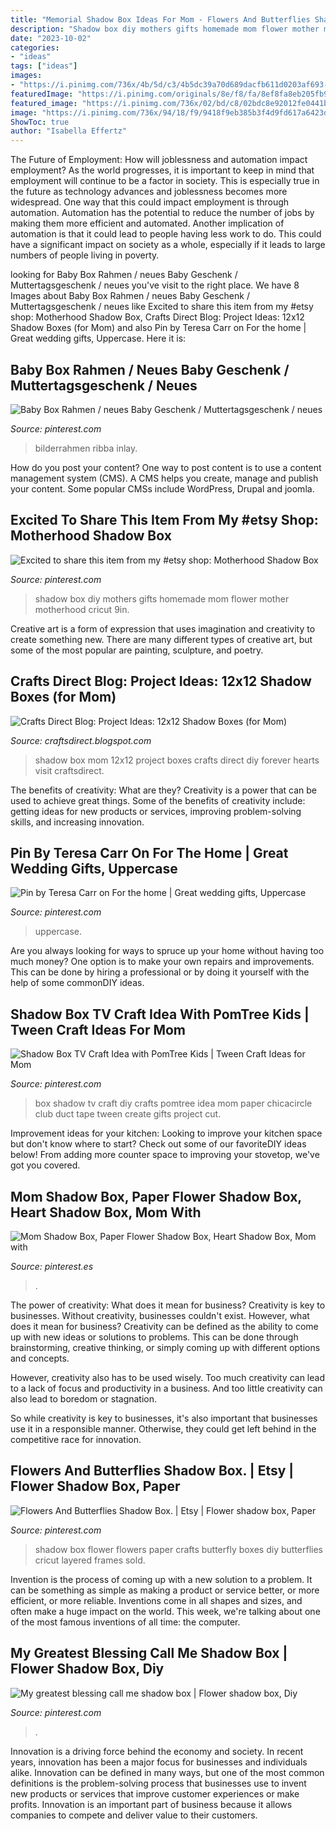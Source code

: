 ```yaml
---
title: "Memorial Shadow Box Ideas For Mom - Flowers And Butterflies Shadow Box."
description: "Shadow box diy mothers gifts homemade mom flower mother motherhood cricut 9in"
date: "2023-10-02"
categories:
- "ideas"
tags: ["ideas"]
images:
- "https://i.pinimg.com/736x/4b/5d/c3/4b5dc39a70d689dacfb611d0203af693--advent-calendars-creative-writing.jpg"
featuredImage: "https://i.pinimg.com/originals/8e/f8/fa/8ef8fa8eb205fb954fbebb2bfff98e61.jpg"
featured_image: "https://i.pinimg.com/736x/02/bd/c8/02bdc8e92012fe0441bc8ec1986441bd.jpg"
image: "https://i.pinimg.com/736x/94/18/f9/9418f9eb385b3f4d9fd617a6423d109c.jpg"
ShowToc: true
author: "Isabella Effertz"
---
```



The Future of Employment: How will joblessness and automation impact employment?
As the world progresses, it is important to keep in mind that employment will continue to be a factor in society. This is especially true in the future as technology advances and joblessness becomes more widespread. One way that this could impact employment is through automation. Automation has the potential to reduce the number of jobs by making them more efficient and automated. Another implication of automation is that it could lead to people having less work to do. This could have a significant impact on society as a whole, especially if it leads to large numbers of people living in poverty.

	

		
looking for Baby Box Rahmen / neues Baby Geschenk / Muttertagsgeschenk / neues you've visit to the right place. We have 8 Images about Baby Box Rahmen / neues Baby Geschenk / Muttertagsgeschenk / neues like Excited to share this item from my #etsy shop: Motherhood Shadow Box, Crafts Direct Blog: Project Ideas: 12x12 Shadow Boxes (for Mom) and also Pin by Teresa Carr on For the home | Great wedding gifts, Uppercase. Here it is:
		
    
## Baby Box Rahmen / Neues Baby Geschenk / Muttertagsgeschenk / Neues

<img loading=lazy src="https://i.pinimg.com/736x/02/bd/c8/02bdc8e92012fe0441bc8ec1986441bd.jpg" onerror="this.onerror=null;this.src='https://tse4.mm.bing.net/th?id=OIP.OnVZQs0FGtC5q_-Nff_rcwHaJs&amp;pid=15.1';" alt="Baby Box Rahmen / neues Baby Geschenk / Muttertagsgeschenk / neues">

_Source: pinterest.com_

>bilderrahmen ribba inlay. 

	

How do you post your content?
One way to post content is to use a content management system (CMS). A CMS helps you create, manage and publish your content. Some popular CMSs include WordPress, Drupal and joomla.

    
## Excited To Share This Item From My #etsy Shop: Motherhood Shadow Box

<img loading=lazy src="https://i.pinimg.com/originals/60/9e/42/609e4273c9d77d245d10da9a95ac7264.jpg" onerror="this.onerror=null;this.src='https://tse3.mm.bing.net/th?id=OIP.hEoH1sEfbG94Xme82L5mqgHaJ4&amp;pid=15.1';" alt="Excited to share this item from my #etsy shop: Motherhood Shadow Box">

_Source: pinterest.com_

>shadow box diy mothers gifts homemade mom flower mother motherhood cricut 9in. 

	

Creative art is a form of expression that uses imagination and creativity to create something new. There are many different types of creative art, but some of the most popular are painting, sculpture, and poetry.

    
## Crafts Direct Blog: Project Ideas: 12x12 Shadow Boxes (for Mom)

<img loading=lazy src="https://4.bp.blogspot.com/-3I2bX7t0fIs/UYKte46gfBI/AAAAAAAAFnw/5VUodygEmOw/s1600/BeautifulThoughtfulLovingShadowBox.jpg" onerror="this.onerror=null;this.src='https://tse1.mm.bing.net/th?id=OIP.QHWUasTaXJXF9c-c7q7oKwHaHQ&amp;pid=15.1';" alt="Crafts Direct Blog: Project Ideas: 12x12 Shadow Boxes (for Mom)">

_Source: craftsdirect.blogspot.com_

>shadow box mom 12x12 project boxes crafts direct diy forever hearts visit craftsdirect. 

	

The benefits of creativity: What are they?
Creativity is a power that can be used to achieve great things. Some of the benefits of creativity include: getting ideas for new products or services, improving problem-solving skills, and increasing innovation.

    
## Pin By Teresa Carr On For The Home | Great Wedding Gifts, Uppercase

<img loading=lazy src="https://i.pinimg.com/originals/6b/56/91/6b569147238a02f9aee80387fc27b934.jpg" onerror="this.onerror=null;this.src='https://tse3.mm.bing.net/th?id=OIP.CaXbl68TOZZIq7BsmIAugQHaJ4&amp;pid=15.1';" alt="Pin by Teresa Carr on For the home | Great wedding gifts, Uppercase">

_Source: pinterest.com_

>uppercase. 

	

Are you always looking for ways to spruce up your home without having too much money? One option is to make your own repairs and improvements. This can be done by hiring a professional or by doing it yourself with the help of some commonDIY ideas.

    
## Shadow Box TV Craft Idea With PomTree Kids | Tween Craft Ideas For Mom

<img loading=lazy src="https://i.pinimg.com/736x/4b/5d/c3/4b5dc39a70d689dacfb611d0203af693--advent-calendars-creative-writing.jpg" onerror="this.onerror=null;this.src='https://tse4.mm.bing.net/th?id=OIP.qfGzz7s3sySnWm6NK8S8FgHaJ4&amp;pid=15.1';" alt="Shadow Box TV Craft Idea with PomTree Kids | Tween Craft Ideas for Mom">

_Source: pinterest.com_

>box shadow tv craft diy crafts pomtree idea mom paper chicacircle club duct tape tween create gifts project cut. 

	

Improvement ideas for your kitchen:
Looking to improve your kitchen space but don't know where to start? Check out some of our favoriteDIY ideas below! From adding more counter space to improving your stovetop, we've got you covered.

    
## Mom Shadow Box, Paper Flower Shadow Box, Heart Shadow Box, Mom With

<img loading=lazy src="https://i.pinimg.com/originals/8e/f8/fa/8ef8fa8eb205fb954fbebb2bfff98e61.jpg" onerror="this.onerror=null;this.src='https://tse2.mm.bing.net/th?id=OIP.TZp1yuywJW7Fvl-9kxcj2QHaJ4&amp;pid=15.1';" alt="Mom Shadow Box, Paper Flower Shadow Box, Heart Shadow Box, Mom with">

_Source: pinterest.es_

>. 

	

The power of creativity: What does it mean for business?
Creativity is key to businesses. Without creativity, businesses couldn't exist. However, what does it mean for business? 
Creativity can be defined as the ability to come up with new ideas or solutions to problems. This can be done through brainstorming, creative thinking, or simply coming up with different options and concepts. 

However, creativity also has to be used wisely. Too much creativity can lead to a lack of focus and productivity in a business. And too little creativity can also lead to boredom or stagnation. 

So while creativity is key to businesses, it's also important that businesses use it in a responsible manner. Otherwise, they could get left behind in the competitive race for innovation.

    
## Flowers And Butterflies Shadow Box. | Etsy | Flower Shadow Box, Paper

<img loading=lazy src="https://i.pinimg.com/originals/c2/1f/ad/c21fad1381dbd7593e21c371cda4a63e.jpg" onerror="this.onerror=null;this.src='https://tse3.mm.bing.net/th?id=OIP.1rW1RyoFEqN99mVBCOFb0AHaJ4&amp;pid=15.1';" alt="Flowers And Butterflies Shadow Box. | Etsy | Flower shadow box, Paper">

_Source: pinterest.com_

>shadow box flower flowers paper crafts butterfly boxes diy butterflies cricut layered frames sold. 

	

Invention is the process of coming up with a new solution to a problem. It can be something as simple as making a product or service better, or more efficient, or more reliable. Inventions come in all shapes and sizes, and often make a huge impact on the world. This week, we're talking about one of the most famous inventions of all time: the computer.

    
## My Greatest Blessing Call Me Shadow Box | Flower Shadow Box, Diy

<img loading=lazy src="https://i.pinimg.com/736x/94/18/f9/9418f9eb385b3f4d9fd617a6423d109c.jpg" onerror="this.onerror=null;this.src='https://tse4.mm.bing.net/th?id=OIP.y3-cfv6KsNlcHrOYi2rvjQHaJ4&amp;pid=15.1';" alt="My greatest blessing call me shadow box | Flower shadow box, Diy">

_Source: pinterest.com_

>. 

	

Innovation is a driving force behind the economy and society. In recent years, innovation has been a major focus for businesses and individuals alike. Innovation can be defined in many ways, but one of the most common definitions is the problem-solving process that businesses use to invent new products or services that improve customer experiences or make profits. Innovation is an important part of business because it allows companies to compete and deliver value to their customers.

